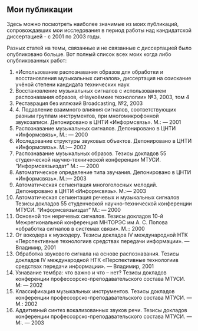 <h2>Мои публикации</h2>
<p>Здесь можно посмотреть наиболее значимые из моих публикаций, сопровождавших мои исследования в период работы над кандидатской диссертацией - с 2001 по 2003 годы.</p>
<p>Разных статей на темы, связанные и не связанные с диссертацией было опубликовано больше. Вот полный список всех моих когда либо опубликованных работ:
<ol>
<li>«Использование распознавания образов для обработки и восстановления музыкальных сигналов», диссертация на соискание учёной степени кандидата технических наук</li>
<li>Восстановление музыкальных сигналов с использованием распознавания образов, «Наукоёмкие технологии» №3, 2003, том 4</li>
<li>Реставрация без иллюзий Broadcasting, №2, 2003</li>
<li>4. Подавление взаимного влияния сигналов, соответствующих разным группам инструментов, при многомикрофонной звукозаписи. Депонировано в ЦНТИ «Информсвязь». М.: — 2001</li>
<li>Распознавание музыкальных сигналов. Депонировано в ЦНТИ «Информсвязь», М.: — 2000</li>
<li>Исследование структуры звуковых объектов. Депонировано в ЦНТИ «Информсвязь». М.:— 2002</li>
<li>Распознавание музыкальных образов. Тезисы докладов 55 студенческой научно-технической конференции МТУСИ. “Информсвязьиздат” М.: — 2000</li>
<li>Автоматическое определение типа звучания. Депонировано в ЦНТИ «Информсвязь». М.:— 2003</li>
<li>Автоматическая сегментация многоголосных мелодий. Депонировано в ЦНТИ «Информсвязь». М.:— 2003</li>
<li>Автоматическая сегментация речевых и музыкальных сигналов Тезисы докладов 55 студенческой научно-технической конференции МТУСИ. “Информсвязьиздат” М.: — 2000</li>
<li>Основной тон неречевых сигналов. Тезисы докладов 10-й Межрегиональной конференция МНТОРЭС им А. С. Попова «обработка сигналов в системах связи». М.:: 2000</li>
<li>От вокодера к музкодеру. Тезисы докладов IV международной НТК «Перспективные технологиив средствах передачи информации». — Владимир, 2001</li>
<li>Обработка звукового сигнала на основе распознавания. Тезисы докладов IV международной НТК «Перспективные технологиив средствах передачи информации». — Владимир, 2001</li>
<li>Узнавание тембра: что важно и что – нет? Тезисы докладов конференции профессорско-преподавательского состава МТУСИ. М: — 2002</li>
<li>Классификация музыкальных инструментов. Тезисы докладов конференции профессорско-преподавательского состава МТУСИ. — М.: 2002</li>
<li>Аддитивный синтез вокализованных звуков речи. Тезисы докладов конференции профессорско-преподавательского состава МТУСИ. — М:. — 2003</li>
</ol></p>
